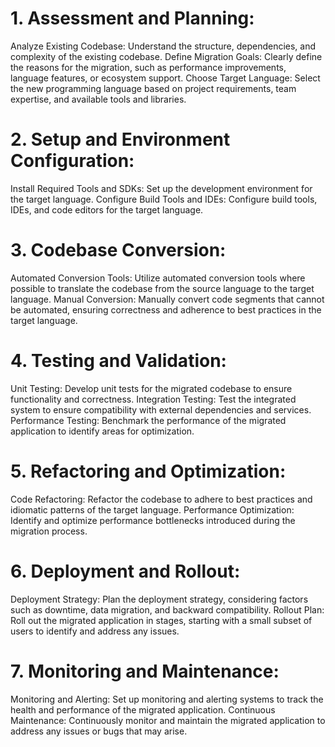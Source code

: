 # 1. Assessment and Planning:
Analyze Existing Codebase:
Understand the structure, dependencies, and complexity of the existing codebase.
Define Migration Goals:
Clearly define the reasons for the migration, such as performance improvements, language features, or ecosystem support.
Choose Target Language:
Select the new programming language based on project requirements, team expertise, and available tools and libraries.
# 2. Setup and Environment Configuration:
Install Required Tools and SDKs:
Set up the development environment for the target language.
Configure Build Tools and IDEs:
Configure build tools, IDEs, and code editors for the target language.
# 3. Codebase Conversion:
Automated Conversion Tools:
Utilize automated conversion tools where possible to translate the codebase from the source language to the target language.
Manual Conversion:
Manually convert code segments that cannot be automated, ensuring correctness and adherence to best practices in the target language.
# 4. Testing and Validation:
Unit Testing:
Develop unit tests for the migrated codebase to ensure functionality and correctness.
Integration Testing:
Test the integrated system to ensure compatibility with external dependencies and services.
Performance Testing:
Benchmark the performance of the migrated application to identify areas for optimization.
# 5. Refactoring and Optimization:
Code Refactoring:
Refactor the codebase to adhere to best practices and idiomatic patterns of the target language.
Performance Optimization:
Identify and optimize performance bottlenecks introduced during the migration process.
# 6. Deployment and Rollout:
Deployment Strategy:
Plan the deployment strategy, considering factors such as downtime, data migration, and backward compatibility.
Rollout Plan:
Roll out the migrated application in stages, starting with a small subset of users to identify and address any issues.
# 7. Monitoring and Maintenance:
Monitoring and Alerting:
Set up monitoring and alerting systems to track the health and performance of the migrated application.
Continuous Maintenance:
Continuously monitor and maintain the migrated application to address any issues or bugs that may arise.
